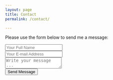 ```yaml
---
layout: page
title: Contact
permalink: /contact/

---
```


Please use the form below to send me a message:

<form action="https://getsimpleform.com/messages?form_api_token=eeec48ad4b388329d6c493a81c22bf72" method="post">
  <!-- the redirect_to is optional, the form will redirect to the referrer on submission -->

  <input type='hidden' name='redirect_to' value='https://cooknat.github.io/thank-you/' />
  <div>
  <input class="contact" type='text' name='name' placeholder='Your Full Name' />
  </div>
  <div>
  <input class="contact" type='email' name='email' placeholder='Your E-mail Address' />
  </div>
  <div>
  <textarea class="contact" name='message' placeholder='Write your message ...'></textarea>
  </div>
  <input class="contact" type='submit' value='Send Message' />

</form>
